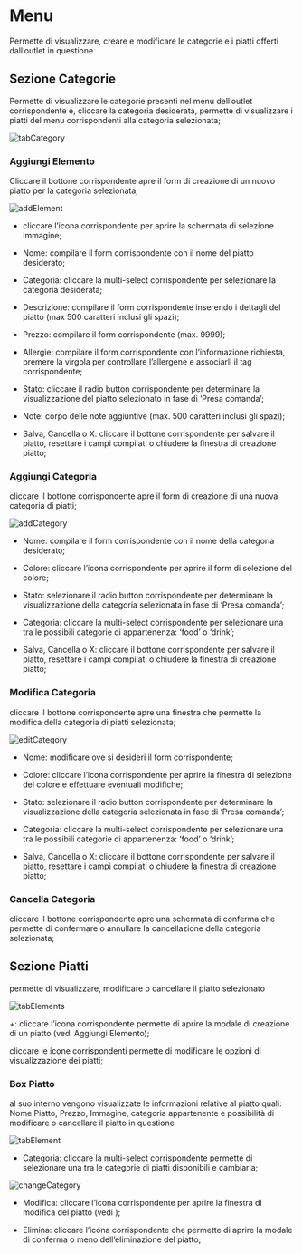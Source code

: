 # Menu

Permette di visualizzare, creare e modificare le categorie e i piatti offerti dall’outlet in questione

## Sezione Categorie

Permette di visualizzare le categorie presenti nel menu dell’outlet corrispondente e, cliccare la categoria desiderata, permette di visualizzare i piatti del menu corrispondenti alla categoria selezionata;

![tabCategory](../../assets/img/imgMenu/tabCategory.png#tabCategory)

### Aggiungi Elemento

 Cliccare il bottone corrispondente apre il form di creazione di un nuovo piatto per la categoria selezionata;

 ![addElement](../../assets/img/imgMenu/addElement.png#addElement)

 *  cliccare l’icona corrispondente per aprire la schermata di selezione immagine;

 * Nome: compilare il form corrispondente con il nome del piatto desiderato;

 * Categoria: cliccare la multi-select corrispondente per selezionare la categoria desiderata;

 * Descrizione: compilare il form corrispondente inserendo i dettagli del piatto (max 500 caratteri inclusi gli spazi);

 * Prezzo: compilare il form corrispondente (max. 9999);

 * Allergie: compilare il form corrispondente con l’informazione richiesta, premere la virgola per controllare l’allergene e associarli il tag corrispondente;

 * Stato: cliccare il radio button corrispondente per determinare la visualizzazione del piatto selezionato in fase di ‘Presa comanda’;

 * Note: corpo delle note aggiuntive (max. 500 caratteri inclusi gli spazi);

 * Salva, Cancella o X: cliccare il bottone corrispondente per salvare il piatto, resettare i campi compilati o chiudere la finestra di creazione piatto;

### Aggiungi Categoria

 cliccare il bottone corrispondente apre il form di creazione di una nuova categoria di piatti;

 ![addCategory](../../assets/img/imgMenu/addCategory.png#addCategory)

 * Nome: compilare il form corrispondente con il nome della categoria desiderato;

 * Colore: cliccare l’icona corrispondente per aprire il form di selezione del colore;

 * Stato: selezionare il radio button corrispondente per determinare la visualizzazione della categoria selezionata in fase di ‘Presa comanda’;

 * Categoria: cliccare la multi-select corrispondente per selezionare una tra le possibili categorie di appartenenza:  ‘food’ o ‘drink’;

 * Salva, Cancella o X: cliccare il bottone corrispondente per salvare il piatto, resettare i campi compilati o chiudere la finestra di creazione piatto;

### Modifica Categoria

 cliccare il bottone corrispondente apre una finestra che permette la modifica della categoria di piatti selezionata;

 ![editCategory](../../assets/img/imgMenu/editCategory.png#editCategory)

 * Nome: modificare ove si desideri il form corrispondente;

 * Colore: cliccare l’icona corrispondente per aprire la finestra di selezione del colore e effettuare eventuali modifiche;

 * Stato: selezionare il radio button corrispondente per determinare la visualizzazione della categoria selezionata in fase di ‘Presa comanda’;

 * Categoria: cliccare la multi-select corrispondente per selezionare una tra le possibili categorie di appartenenza:  ‘food’ o ‘drink’;

 * Salva, Cancella o X: cliccare il bottone corrispondente per salvare il piatto, resettare i campi compilati o chiudere la finestra di creazione piatto;

### Cancella Categoria

cliccare il bottone corrispondente apre una schermata di conferma che permette di confermare o annullare la cancellazione della categoria selezionata;

## Sezione Piatti

permette di visualizzare, modificare o cancellare il piatto selezionato

![tabElements](../../assets/img/imgMenu/tabElements.png#Elements)

+: cliccare l’icona corrispondente permette di aprire la modale di creazione di un piatto (vedi Aggiungi Elemento);

cliccare le icone corrispondenti permette di modificare le opzioni di visualizzazione dei piatti;

### Box Piatto

 al suo interno vengono visualizzate le informazioni relative al piatto quali: Nome Piatto, Prezzo, Immagine, categoria appartenente e possibilità di modificare o cancellare il piatto in questione

 ![tabElement](../../assets/img/imgMenu/tabElement.png#tabElement)

 * Categoria: cliccare la multi-select corrispondente permette di selezionare una tra le categorie di piatti disponibili e cambiarla;

 ![changeCategory](../../assets/img/imgMenu/changeCategory.png#changeCategory)

 * Modifica: cliccare l’icona corrispondente per aprire la finestra di modifica del piatto (vedi );

 * Elimina: cliccare l’icona corrispondente che permette di aprire la modale di conferma o meno dell’eliminazione del piatto;